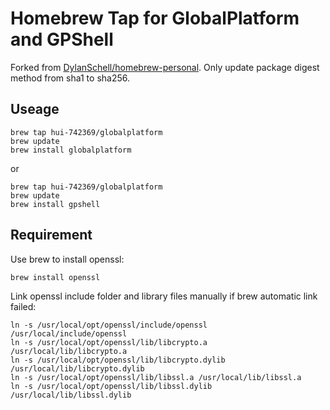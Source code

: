 # Homebrew Tap for GlobalPlatform and GPShell

Forked from [DylanSchell/homebrew-personal](https://github.com/DylanSchell/homebrew-personal). Only update package digest method from sha1 to sha256.

## Useage

```
brew tap hui-742369/globalplatform
brew update
brew install globalplatform
```

or

```
brew tap hui-742369/globalplatform
brew update
brew install gpshell
```

## Requirement

Use brew to install openssl:

```
brew install openssl
```

Link openssl include folder and library files manually if brew automatic link failed:

```
ln -s /usr/local/opt/openssl/include/openssl /usr/local/include/openssl
ln -s /usr/local/opt/openssl/lib/libcrypto.a /usr/local/lib/libcrypto.a
ln -s /usr/local/opt/openssl/lib/libcrypto.dylib /usr/local/lib/libcrypto.dylib
ln -s /usr/local/opt/openssl/lib/libssl.a /usr/local/lib/libssl.a
ln -s /usr/local/opt/openssl/lib/libssl.dylib /usr/local/lib/libssl.dylib
```
